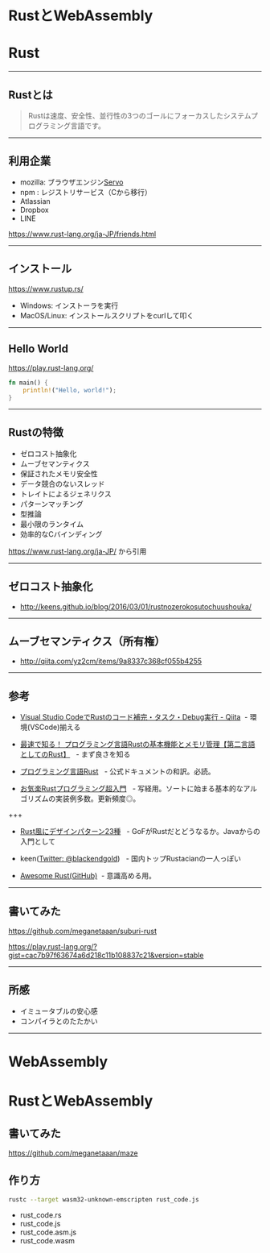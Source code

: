 RustとWebAssembly
===

# Rust

---

## Rustとは

> Rustは速度、安全性、並行性の3つのゴールにフォーカスしたシステムプログラミング言語です。 

---

## 利用企業

* mozilla: ブラウザエンジン[Servo](https://servo.org/)
* npm : レジストリサービス（Cから移行）
* Atlassian
* Dropbox
* LINE

https://www.rust-lang.org/ja-JP/friends.html

---

## インストール

https://www.rustup.rs/

- Windows: インストーラを実行
- MacOS/Linux: インストールスクリプトをcurlして叩く

---

## Hello World

https://play.rust-lang.org/

```Rust
fn main() {
    println!("Hello, world!");
}
```

---

## Rustの特徴

- ゼロコスト抽象化
- ムーブセマンティクス
- 保証されたメモリ安全性
- データ競合のないスレッド
- トレイトによるジェネリクス
- パターンマッチング
- 型推論
- 最小限のランタイム
- 効率的なCバインディング

https://www.rust-lang.org/ja-JP/ から引用

---

## ゼロコスト抽象化

- http://keens.github.io/blog/2016/03/01/rustnozerokosutochuushouka/

---

## ムーブセマンティクス（所有権）

- http://qiita.com/yz2cm/items/9a8337c368cf055b4255

---

## 参考

- [Visual Studio CodeでRustのコード補完・タスク・Debug実行 - Qiita](http://qiita.com/kat_out/items/cf89a8dffb4e0629948a)
   - 環境(VSCode)揃える

- [最速で知る！ プログラミング言語Rustの基本機能とメモリ管理【第二言語としてのRust】](https://employment.en-japan.com/engineerhub/entry/2017/07/10/110000)
    - まず良さを知る

- [プログラミング言語Rust](https://rust-lang-ja.github.io/the-rust-programming-language-ja/1.6/book/)
    - 公式ドキュメントの和訳。必読。

- [お気楽Rustプログラミング超入門](http://www.geocities.co.jp/SiliconValley-Oakland/1680/linux/rust.html)
    - 写経用。ソートに始まる基本的なアルゴリズムの実装例多数。更新頻度◎。

+++

- [Rust風にデザインパターン23種](http://keens.github.io/blog/2017/05/06/rustkazenidezainpata_n23tane/)
    - GoFがRustだとどうなるか。Javaからの入門として

- keen([Twitter: @blackendgold](https://twitter.com/blackenedgold))
    - 国内トップRustacianの一人っぽい
  
- [Awesome Rust(GitHub)](https://github.com/rust-unofficial/awesome-rust)
    - 意識高める用。

---

## 書いてみた

https://github.com/meganetaaan/suburi-rust

https://play.rust-lang.org/?gist=cac7b97f63674a6d218c11b108837c21&version=stable

---

## 所感

* イミュータブルの安心感
* コンパイラとのたたかい

---

# WebAssembly

# RustとWebAssembly

## 書いてみた

https://github.com/meganetaaan/maze

## 作り方

```sh
rustc --target wasm32-unknown-emscripten rust_code.js
```

* rust_code.rs
* rust_code.js
* rust_code.asm.js
* rust_code.wasm
